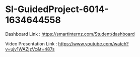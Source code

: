 # SI-GuidedProject-6014-1634644558

Dashboard Link : https://smartinternz.com/Student/dashboard

Video Presentation Link : https://www.youtube.com/watch?v=ujv1WAZjzVc&t=487s
